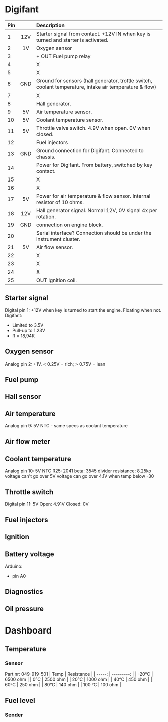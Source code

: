 # Digifant

| Pin  |       | Description                                                                                             |
| :--- | :---: | :------------------------------------------------------------------------------------------------------ |
| 1    |  12V  | Starter signal from contact. +12V IN when key is turned and starter is activated.                       |
| 2    |  1V   | Oxygen sensor                                                                                           |
| 3    |       | + OUT Fuel pump relay                                                                                   |
| 4    |       | X                                                                                                       |
| 5    |       | X                                                                                                       |
| 6    |  GND  | Ground for sensors (hall generator, trottle switch, coolant temperature, intake air temperature & flow) |
| 7    |       | X                                                                                                       |
| 8    |       | Hall generator.                                                                                         |
| 9    |  5V   | Air temperature sensor.                                                                                 |
| 10   |  5V   | Coolant temperature sensor.                                                                             |
| 11   |  5V   | Throttle valve switch. 4.9V when open. 0V when closed.                                                  |
| 12   |       | Fuel injectors                                                                                          |
| 13   |  GND  | Ground connection for Digifant. Connected to chassis.                                                   |
| 14   |       | Power for Digifant. From battery, switched by key contact.                                              |
| 15   |       | X                                                                                                       |
| 16   |       | X                                                                                                       |
| 17   |  5V   | Power for air temperature & flow sensor. Internal resistor of 10 ohms.                                  |
| 18   |  12V  | Hall generator signal. Normal 12V, 0V signal 4x per rotation.                                           |
| 19   |  GND  | connection on engine block.                                                                             |
| 20   |       | Serial interface? Connection should be under the instrument cluster.                                    |
| 21   |  5V   | Air flow sensor.                                                                                        |
| 22   |       | X                                                                                                       |
| 23   |       | X                                                                                                       |
| 24   |       | X                                                                                                       |
| 25   |       | OUT Ignition coil.                                                                                      |

## Starter signal
Digital pin 1: +12V when key is turned to start the engine. Floating when not.
Digifant:
 - Limited to 3.5V
 - Pull-up to 1.23V
 - R = 18,94K

## Oxygen sensor
Analog pin 2: +1V. < 0.25V = rich; > 0.75V = lean

## Fuel pump

## Hall sensor

## Air temperature
Analog pin 9: 5V
NTC - same specs as coolant temperature

## Air flow meter

## Coolant temperature
Analog pin 10: 5V
NTC
R25: 2041
beta: 3545
divider resistance: 8.25ko
voltage can't go over 5V
voltage can go over 4.1V when temp below -30

## Throttle switch
Digital pin 11: 5V
Open: 4.91V
Closed: 0V

## Fuel injectors

## Ignition

## Battery voltage
Arduino:
  - pin A0


## Diagnostics


## Oil pressure

# Dashboard

## Temperature
### Sensor
Part nr: 049-919-501
|   Temp | Resistance |
| -----: | ---------: |
|  -20°C |   6500 ohm |
|    0°C |   2500 ohm |
|   20°C |   1000 ohm |
|   40°C |    450 ohm |
|   60°C |    250 ohm |
|   80°C |    140 ohm |
| 100 °C |    100 ohm |

## Fuel level
### Sender
